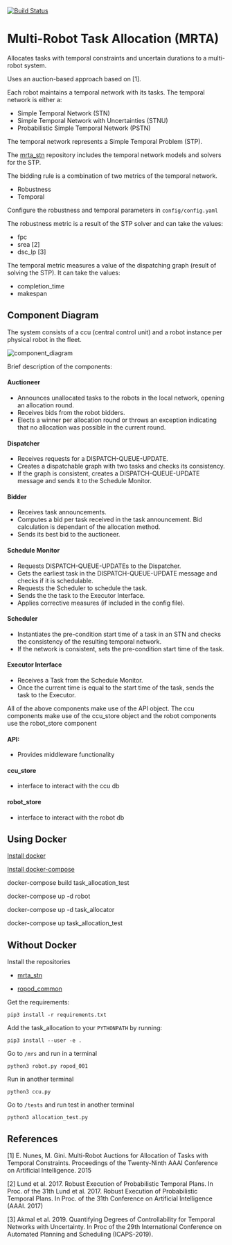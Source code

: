 
[![Build Status](https://travis-ci.com/anenriquez/mrta_allocation.svg?token=QudZDF4JraaUN8o4yWNo&branch=master)](https://travis-ci.com/anenriquez/mrta_allocation)

# Multi-Robot Task Allocation (MRTA)

Allocates tasks with temporal constraints and uncertain durations to a multi-robot system.
 
Uses an auction-based approach based on [1]. 

Each robot maintains a temporal network with its tasks.
The temporal network is either a:
- Simple Temporal Network (STN)
- Simple Temporal Network with Uncertainties (STNU)
- Probabilistic Simple Temporal Network (PSTN)

The temporal network represents a Simple Temporal Problem (STP).

The [mrta_stn](https://github.com/anenriquez/mrta_stn/) repository includes the temporal
network models and solvers for the STP.


The bidding rule is a combination of two metrics of the temporal network.
- Robustness
- Temporal

Configure the robustness and temporal parameters in `config/config.yaml`

The robustness metric is a result of the STP solver and can take the values:

- fpc
- srea      [2]
- dsc_lp    [3]

The temporal metric measures a value of the dispatching graph (result of solving the STP).
It can take the values:

- completion_time
- makespan

## Component Diagram

The system consists of a ccu (central control unit) and a robot instance per physical robot in the fleet.

![component_diagram](https://github.com/anenriquez/mrta/blob/feature/schedule-monitor/documentation/component_diagram.png)

Brief description of the components: 

#### Auctioneer
- Announces unallocated tasks to the robots in the local network, opening an allocation round.
- Receives bids from the robot bidders.
- Elects a winner per allocation round or throws an exception indicating that no allocation was possible in the current round.

#### Dispatcher
-  Receives requests for a DISPATCH-QUEUE-UPDATE.
- Creates a dispatchable graph with two tasks and checks its consistency.
-  If the graph is consistent, creates a DISPATCH-QUEUE-UPDATE message and sends it to the Schedule Monitor. 

#### Bidder
- Receives task announcements.
- Computes a bid per task received in the task announcement. Bid calculation is dependant of the allocation method.
- Sends its best bid to the auctioneer.

#### Schedule Monitor
- Requests DISPATCH-QUEUE-UPDATEs to the Dispatcher.
- Gets the earliest task in the DISPATCH-QUEUE-UPDATE message and checks if it is schedulable.
- Requests the Scheduler to schedule the task. 
- Sends the the task to the Executor Interface.
- Applies corrective measures (if included in the config file).
 
#### Scheduler
- Instantiates the pre-condition start time of a task in an STN and checks the consistency of the resulting temporal network.
-  If the network is consistent, sets the pre-condition start time of the task. 

#### Executor Interface
- Receives a Task from the Schedule Monitor.
- Once the current time is equal to the start time of the task, sends the task to the Executor.

All of the above components make use of the API object. The ccu components make use of the ccu_store object and the robot components use the robot_store component

#### API:
- Provides middleware functionality

#### ccu_store
- interface to interact with the ccu db

#### robot_store
- interface to interact with the robot db









## Using Docker

[Install docker](https://docs.docker.com/install/linux/docker-ce/ubuntu/)

[Install docker-compose](https://docs.docker.com/compose/install/)

docker-compose build task_allocation_test

docker-compose up -d robot

docker-compose up -d task_allocator

docker-compose up task_allocation_test


## Without Docker

Install the repositories

-  [mrta_stn](https://github.com/anenriquez/mrta_stn)

- [ropod_common](https://github.com/ropod-project/ropod_common)


Get the requirements:
```
pip3 install -r requirements.txt
```

Add the task_allocation to your `PYTHONPATH` by running:

```
pip3 install --user -e .
```

Go to `/mrs` and run in a terminal

```
python3 robot.py ropod_001
```

Run in another terminal

```
python3 ccu.py
```

Go to `/tests` and run test in another terminal
```
python3 allocation_test.py 
```

## References

[1] E. Nunes, M. Gini. Multi-Robot Auctions for Allocation of Tasks with Temporal Constraints. Proceedings of the Twenty-Ninth AAAI Conference on Artificial Intelligence. 2015

[2] Lund et al. 2017. Robust Execution of Probabilistic Temporal Plans. In Proc. of the 31th Lund et al. 2017. Robust Execution of Probabilistic Temporal Plans. In Proc. of the 31th Conference on Artificial Intelligence (AAAI. 2017)

[3] Akmal et al. 2019. Quantifying Degrees of Controllability for Temporal Networks with Uncertainty. In Proc of the 29th International Conference on Automated Planning and Scheduling (ICAPS-2019). 